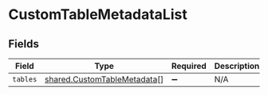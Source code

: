 # CustomTableMetadataList


## Fields

| Field                                                                      | Type                                                                       | Required                                                                   | Description                                                                |
| -------------------------------------------------------------------------- | -------------------------------------------------------------------------- | -------------------------------------------------------------------------- | -------------------------------------------------------------------------- |
| `tables`                                                                   | [shared.CustomTableMetadata](../../models/shared/customtablemetadata.md)[] | :heavy_minus_sign:                                                         | N/A                                                                        |